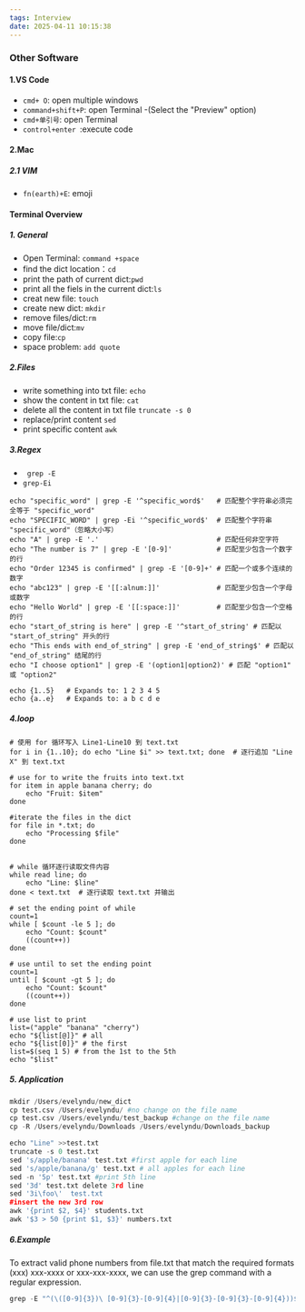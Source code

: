 ```yaml
---
tags: Interview
date: 2025-04-11 10:15:38
---
```



### Other Software

#### 1.VS Code
- `cmd+ O`: open multiple windows
- `command+shift+P`: open Terminal -(Select the "Preview" option)
-  `cmd+单引号`: open Terminal
- `control+enter `:execute code


#### 2.Mac

##### 2.1 VIM
- `fn(earth)+E`: emoji 

#### Terminal Overview

##### 1. General
- Open Terminal: `command +space`
- find the dict location：`cd`
- print the path of current dict:`pwd`
- print all the fiels in the current dict:`ls`
- creat new file: `touch`
- create new dict: `mkdir`
- remove files/dict:`rm`
- move file/dict:`mv`
- copy file:`cp`
- space problem: `add quote`

##### 2.Files
- write something into txt file: `echo`
- show the content in txt file: `cat`
- delete all the content in txt file `truncate -s 0`
- replace/print content `sed`
- print specific content `awk`

##### 3.Regex
- ` grep -E`
- `grep-Ei`

```text
echo "specific_word" | grep -E '^specific_word$'   # 匹配整个字符串必须完全等于 "specific_word"
echo "SPECIFIC_WORD" | grep -Ei '^specific_word$'  # 匹配整个字符串 "specific_word"（忽略大小写）
echo "A" | grep -E '.'                             # 匹配任何非空字符
echo "The number is 7" | grep -E '[0-9]'           # 匹配至少包含一个数字的行
echo "Order 12345 is confirmed" | grep -E '[0-9]+' # 匹配一个或多个连续的数字
echo "abc123" | grep -E '[[:alnum:]]'              # 匹配至少包含一个字母或数字
echo "Hello World" | grep -E '[[:space:]]'         # 匹配至少包含一个空格的行
echo "start_of_string is here" | grep -E '^start_of_string' # 匹配以 "start_of_string" 开头的行
echo "This ends with end_of_string" | grep -E 'end_of_string$' # 匹配以 "end_of_string" 结尾的行
echo "I choose option1" | grep -E '(option1|option2)' # 匹配 "option1" 或 "option2"

echo {1..5}   # Expands to: 1 2 3 4 5
echo {a..e}   # Expands to: a b c d e
```

##### 4.loop
```text
# 使用 for 循环写入 Line1-Line10 到 text.txt
for i in {1..10}; do echo "Line $i" >> text.txt; done  # 逐行追加 "Line X" 到 text.txt

# use for to write the fruits into text.txt
for item in apple banana cherry; do
    echo "Fruit: $item"
done

#iterate the files in the dict
for file in *.txt; do
    echo "Processing $file"
done


# while 循环逐行读取文件内容
while read line; do
    echo "Line: $line"
done < text.txt  # 逐行读取 text.txt 并输出

# set the ending point of while
count=1
while [ $count -le 5 ]; do
    echo "Count: $count"
    ((count++))
done

# use until to set the ending point
count=1
until [ $count -gt 5 ]; do
    echo "Count: $count"
    ((count++))
done

# use list to print
list=("apple" "banana" "cherry")
echo "${list[@]}" # all
echo "${list[0]}" # the first
list=$(seq 1 5) # from the 1st to the 5th
echo "$list"
```

##### 5. Application

```python
mkdir /Users/evelyndu/new_dict
cp test.csv /Users/evelyndu/ #no change on the file name
cp test.csv /Users/evelyndu/test_backup #change on the file name
cp -R /Users/evelyndu/Downloads /Users/evelyndu/Downloads_backup

echo "Line" >>test.txt
truncate -s 0 test.txt
sed 's/apple/banana' test.txt #first apple for each line
sed 's/apple/banana/g' test.txt # all apples for each line
sed -n '5p' test.txt #print 5th line
sed '3d' test.txt delete 3rd line
sed '3i\foo\'  test.txt  
#insert the new 3rd row
awk '{print $2, $4}' students.txt
awk '$3 > 50 {print $1, $3}' numbers.txt

```

##### 6.Example

To extract valid phone numbers from file.txt that match the required formats (xxx) xxx-xxxx or xxx-xxx-xxxx, we can use the grep command with a regular expression.
```python
grep -E "^(\([0-9]{3})\ [0-9]{3}-[0-9]{4}|[0-9]{3}-[0-9]{3}-[0-9]{4}))$"
```
